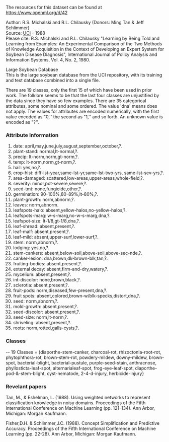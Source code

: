 The resources for this dataset can be found at https://www.openml.org/d/42

Author: R.S. Michalski and R.L. Chilausky (Donors: Ming Tan & Jeff Schlimmer)  
Source: [UCI](https://archive.ics.uci.edu/ml/datasets/Soybean+(Large)) - 1988  
Please cite: R.S. Michalski and R.L. Chilausky "Learning by Being Told and Learning from Examples: An Experimental Comparison of the Two Methods of Knowledge Acquisition in the Context of Developing an Expert System for Soybean Disease Diagnosis", International Journal of Policy Analysis and Information Systems, Vol. 4, No. 2, 1980.  

Large Soybean Database  
This is the large soybean database from the UCI repository, with its training and test database combined into a single file. 

There are 19 classes, only the first 15 of which have been used in prior work. The folklore seems to be that the last four classes are unjustified by the data since they have so few examples. There are 35 categorical attributes, some nominal and some ordered. The value 'dna' means does not apply. The values for attributes are encoded numerically, with the first value encoded as "0,'' the second as "1,'' and so forth. An unknown value is encoded as "?''.

### Attribute Information

1. date: april,may,june,july,august,september,october,?. 
2. plant-stand: normal,lt-normal,?. 
3. precip: lt-norm,norm,gt-norm,?. 
4. temp: lt-norm,norm,gt-norm,?. 
5. hail: yes,no,?. 
6. crop-hist: diff-lst-year,same-lst-yr,same-lst-two-yrs, 
same-lst-sev-yrs,?. 
7. area-damaged: scattered,low-areas,upper-areas,whole-field,?. 
8. severity: minor,pot-severe,severe,?. 
9. seed-tmt: none,fungicide,other,?. 
10. germination: 90-100%,80-89%,lt-80%,?. 
11. plant-growth: norm,abnorm,?. 
12. leaves: norm,abnorm. 
13. leafspots-halo: absent,yellow-halos,no-yellow-halos,?. 
14. leafspots-marg: w-s-marg,no-w-s-marg,dna,?. 
15. leafspot-size: lt-1/8,gt-1/8,dna,?. 
16. leaf-shread: absent,present,?. 
17. leaf-malf: absent,present,?. 
18. leaf-mild: absent,upper-surf,lower-surf,?. 
19. stem: norm,abnorm,?. 
20. lodging: yes,no,?. 
21. stem-cankers: absent,below-soil,above-soil,above-sec-nde,?. 
22. canker-lesion: dna,brown,dk-brown-blk,tan,?. 
23. fruiting-bodies: absent,present,?. 
24. external decay: absent,firm-and-dry,watery,?. 
25. mycelium: absent,present,?. 
26. int-discolor: none,brown,black,?. 
27. sclerotia: absent,present,?. 
28. fruit-pods: norm,diseased,few-present,dna,?. 
29. fruit spots: absent,colored,brown-w/blk-specks,distort,dna,?. 
30. seed: norm,abnorm,?. 
31. mold-growth: absent,present,?. 
32. seed-discolor: absent,present,?. 
33. seed-size: norm,lt-norm,?. 
34. shriveling: absent,present,?. 
35. roots: norm,rotted,galls-cysts,?.

### Classes 

-- 19 Classes = {diaporthe-stem-canker, charcoal-rot, rhizoctonia-root-rot, phytophthora-rot, brown-stem-rot, powdery-mildew, downy-mildew, brown-spot, bacterial-blight, bacterial-pustule, purple-seed-stain, anthracnose, phyllosticta-leaf-spot, alternarialeaf-spot, frog-eye-leaf-spot, diaporthe-pod-&-stem-blight, cyst-nematode, 2-4-d-injury, herbicide-injury} 

### Revelant papers

Tan, M., & Eshelman, L. (1988). Using weighted networks to represent classification knowledge in noisy domains. Proceedings of the Fifth International Conference on Machine Learning (pp. 121-134). Ann Arbor, Michigan: Morgan Kaufmann. 

Fisher,D.H. & Schlimmer,J.C. (1988). Concept Simplification and Predictive Accuracy. Proceedings of the Fifth International Conference on Machine Learning (pp. 22-28). Ann Arbor, Michigan: Morgan Kaufmann. 

